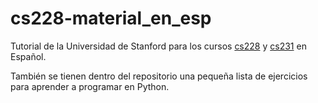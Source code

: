 # cs228-material_en_esp
Tutorial de la Universidad de Stanford para los cursos [cs228](http://cs.stanford.edu/~ermon/cs228/index.html) y [cs231](http://cs231n.stanford.edu/) en Español.

También se tienen dentro del repositorio una pequeña lista de ejercicios para aprender a programar en Python.
